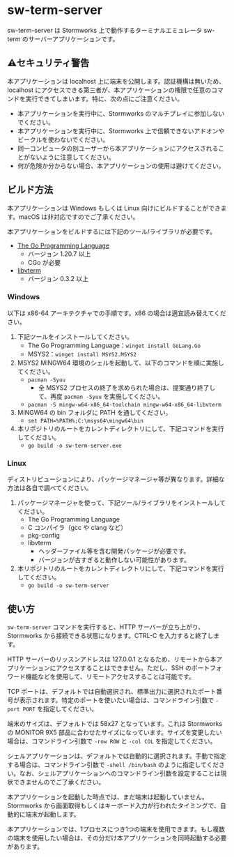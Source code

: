 # sw-term-server
sw-term-server は Stormworks 上で動作するターミナルエミュレータ sw-term のサーバーアプリケーションです。

## ⚠️セキュリティ警告
本アプリケーションは localhost 上に端末を公開します。認証機構は無いため、localhost にアクセスできる第三者が、本アプリケーションの権限で任意のコマンドを実行できてしまいます。特に、次の点にご注意ください。
- 本アプリケーションを実行中に、Stormworks のマルチプレイに参加しないでください。
- 本アプリケーションを実行中に、Stormworks 上で信頼できないアドオンやビークルを使わないでください。
- 同一コンピュータの別ユーザーから本アプリケーションにアクセスされることがないように注意してください。
- 何が危険か分からない場合、本アプリケーションの使用は避けてください。

## ビルド方法
本アプリケーションは Windows もしくは Linux 向けにビルドすることができます。macOS は非対応ですのでご了承ください。

本アプリケーションをビルドするには下記のツール/ライブラリが必要です。
- [The Go Programming Language](https://go.dev/)
  - バージョン 1.20.7 以上
  - CGo が必要
- [libvterm](https://www.leonerd.org.uk/code/libvterm/)
  - バージョン 0.3.2 以上

### Windows
以下は x86-64 アーキテクチャでの手順です。x86 の場合は適宜読み替えてください。
1. 下記ツールをインストールしてください。
    - The Go Programming Language：`winget install GoLang.Go`
    - MSYS2：`winget install MSYS2.MSYS2`
2. MSYS2 MINGW64 環境のシェルを起動して、以下のコマンドを順に実施してください。
    - `pacman -Syuu`
      - 全 MSYS2 プロセスの終了を求められた場合は、提案通り終了して、再度 `pacman -Syuu` を実施してください。
    - `pacman -S mingw-w64-x86_64-toolchain mingw-w64-x86_64-libvterm`
3. MINGW64 の bin フォルダに PATH を通してください。
    - `set PATH=%PATH%;C:\msys64\mingw64\bin`
4. 本リポジトリのルートをカレントディレクトリにして、下記コマンドを実行してください。
    - `go build -o sw-term-server.exe`

### Linux
ディストリビューションにより、パッケージマネージャ等が異なります。詳細な方法は各自で調べてください。
1. パッケージマネージャを使って、下記ツール/ライブラリをインストールしてください。
    - The Go Programming Language
    - C コンパイラ（gcc や clang など）
    - pkg-config
    - libvterm
      - ヘッダーファイル等を含む開発パッケージが必要です。
      - バージョンが古すぎると動作しない可能性があります。
2. 本リポジトリのルートをカレントディレクトリにして、下記コマンドを実行してください。
    - `go build -o sw-term-server`

## 使い方
`sw-term-server` コマンドを実行すると、HTTP サーバーが立ち上がり、Stormworks から接続できる状態になります。CTRL-C を入力すると終了します。

HTTP サーバーのリッスンアドレスは 127.0.0.1 となるため、リモートから本アプリケーションにアクセスすることはできません。ただし、SSH のポートフォワード機能などを使用して、リモートアクセスすることは可能です。

TCP ポートは、デフォルトでは自動選択され、標準出力に選択されたポート番号が表示されます。特定のポートを使いたい場合は、コマンドライン引数で `-port PORT` を指定してください。

端末のサイズは、デフォルトでは 58x27 となっています。これは Stormworks の MONITOR 9X5 部品に合わせたサイズになっています。サイズを変更したい場合は、コマンドライン引数で `-row ROW` と `-col COL` を指定してください。

シェルアプリケーションは、デフォルトでは自動的に選択されます。手動で指定する場合は、コマンドライン引数で `-shell /bin/bash` のように指定してください。なお、シェルアプリケーションへのコマンドライン引数を設定することは現状できませんのでご了承ください。

本アプリケーションを起動した時点では、まだ端末は起動していません。Stormworks から画面取得もしくはキーボード入力が行われたタイミングで、自動的に端末が起動します。

本アプリケーションでは、1プロセスにつき1つの端末を使用できます。もし複数の端末を使用したい場合は、その分だけ本アプリケーションを同時起動する必要があります。
